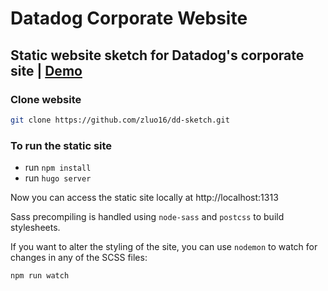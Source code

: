 # Datadog Corporate Website
## Static website sketch for Datadog's corporate site | [Demo](https://d1w28k6w24ve7h.cloudfront.net/)

### Clone website
```bash
git clone https://github.com/zluo16/dd-sketch.git
```
### To run the static site
- run `npm install`
- run `hugo server`

Now you can access the static site locally at http://localhost:1313

Sass precompiling is handled using `node-sass` and `postcss` to build stylesheets.

If you want to alter the styling of the site, you can use `nodemon` to watch for changes in any of the SCSS files:
```bash
npm run watch
```
